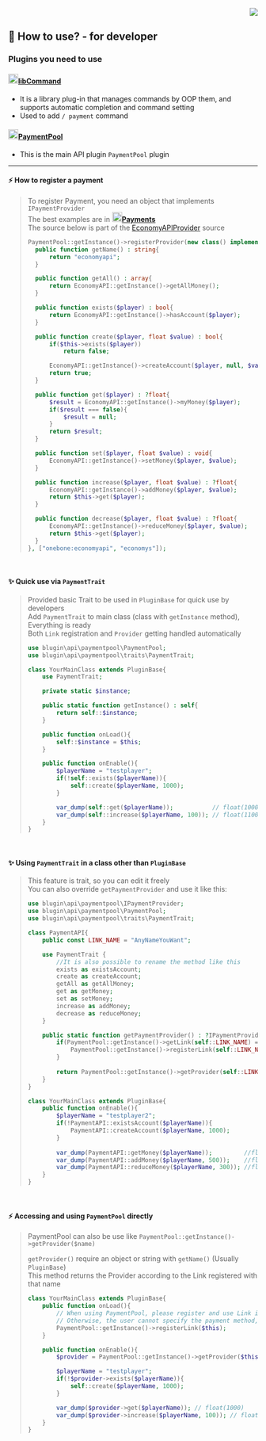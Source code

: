<p align="right">  
  <a href="https://github.com/Blugin/PaymentPool/blob/master/docs/kor/HowTo-dev.md">  
    <img src="https://img.shields.io/static/v1?label=%ED%95%9C%EA%B5%AD%EC%96%B4&message=%EB%A1%9C+%EC%9D%BD%EA%B8%B0&labelColor=success">  
  </a>  
</p>  
  
## :book: How to use? - for developer  
  
### Plugins you need to use  
#### [<img src="https://ghcdn.rawgit.org/Blugin/libCommand/master/icon.png" width="20px">**libCommand**](https://github.com/Blugin/libCommand)  
- It is a library plug-in that manages commands by OOP them, and supports automatic completion and command setting  
- Used to add `/ payment` command  
  
#### [<img src="https://ghcdn.rawgit.org/Blugin/PaymentPool/master/icon.png" width="20px">**PaymentPool**](https://github.com/Blugin/PaymentPool)  
- This is the main API plugin `PaymentPool` plugin  
  
  
----------  
  
  
#### :zap: How to register a payment  
> To register Payment, you need an object that implements `IPaymentProvider`  
> The best examples are in [<img src="https://ghcdn.rawgit.org/Blugin/Payments/master/icon.png" width="20px">**Payments**](https://github.com/Blugin/Payments)  
> The source below is part of the [EconomyAPIProvider](https://github.com/Blugin/Payments/blob/master/EconomyAPIProvider-3.x.x.php) source    
> ```php  
> PaymentPool::getInstance()->registerProvider(new class() implements IPaymentProvider{
>   public function getName() : string{
>       return "economyapi";
>   }
> 
>   public function getAll() : array{
>       return EconomyAPI::getInstance()->getAllMoney();
>   }
> 
>   public function exists($player) : bool{
>       return EconomyAPI::getInstance()->hasAccount($player);
>   }
> 
>   public function create($player, float $value) : bool{
>       if($this->exists($player))
>           return false;
> 
>       EconomyAPI::getInstance()->createAccount($player, null, $value);
>       return true;
>   }
> 
>   public function get($player) : ?float{
>       $result = EconomyAPI::getInstance()->myMoney($player);
>       if($result === false){
>           $result = null;
>       }
>       return $result;
>   }
> 
>   public function set($player, float $value) : void{
>       EconomyAPI::getInstance()->setMoney($player, $value);
>   }
> 
>   public function increase($player, float $value) : ?float{
>       EconomyAPI::getInstance()->addMoney($player, $value);
>       return $this->get($player);
>   }
> 
>   public function decrease($player, float $value) : ?float{
>       EconomyAPI::getInstance()->reduceMoney($player, $value);
>       return $this->get($player);
>   }
> }, ["onebone:economyapi", "economys"]);  
> ```  
  
<br>  
  
#### :sparkles: Quick use via `PaymentTrait`  
> Provided basic Trait to be used in `PluginBase` for quick use by developers  
> Add `PaymentTrait` to main class (class with `getInstance` method), Everything is ready  
> Both `Link` registration and `Provider` getting handled automatically  
> ```php  
> use blugin\api\paymentpool\PaymentPool;
> use blugin\api\paymentpool\traits\PaymentTrait;
> 
> class YourMainClass extends PluginBase{
>     use PaymentTrait;
> 
>     private static $instance;
> 
>     public static function getInstance() : self{
>         return self::$instance;
>     }
> 
>     public function onLoad(){
>         self::$instance = $this;
>     }
> 
>     public function onEnable(){
>         $playerName = "testplayer";
>         if(!self::exists($playerName)){
>             self::create($playerName, 1000);
>         }
> 
>         var_dump(self::get($playerName));           // float(1000)
>         var_dump(self::increase($playerName, 100)); // float(1100)
>     }
> }
> ```  
  
<br>  
  
#### :sparkles: Using `PaymentTrait` in a class other than `PluginBase`  
> This feature is trait, so you can edit it freely  
> You can also override `getPaymentProvider` and use it like this:  
> ```php
> use blugin\api\paymentpool\IPaymentProvider;
> use blugin\api\paymentpool\PaymentPool;
> use blugin\api\paymentpool\traits\PaymentTrait;
> 
> class PaymentAPI{
>     public const LINK_NAME = "AnyNameYouWant";
> 
>     use PaymentTrait {
>         //It is also possible to rename the method like this  
>         exists as existsAccount;
>         create as createAccount;
>         getAll as getAllMoney;
>         get as getMoney;
>         set as setMoney;
>         increase as addMoney;
>         decrease as reduceMoney;
>     }
> 
>     public static function getPaymentProvider() : ?IPaymentProvider{
>         if(PaymentPool::getInstance()->getLink(self::LINK_NAME) === null){
>             PaymentPool::getInstance()->registerLink(self::LINK_NAME);
>         }
>   
>         return PaymentPool::getInstance()->getProvider(self::LINK_NAME);
>     }
> }
> ```
> 
> ```php  
> class YourMainClass extends PluginBase{
>     public function onEnable(){
>         $playerName = "testplayer2";
>         if(!PaymentAPI::existsAccount($playerName)){
>             PaymentAPI::createAccount($playerName, 1000);
>         }
>   
>         var_dump(PaymentAPI::getMoney($playerName));         //float(1000)
>         var_dump(PaymentAPI::addMoney($playerName, 500));    //float(1500)
>         var_dump(PaymentAPI::reduceMoney($playerName, 300)); //float(1200)
>     }
> }
> ```  
  
<br>  
  
#### :zap: Accessing and using `PaymentPool` directly  
> PaymentPool can also be use like `PaymentPool::getInstance()->getProvider($name)`  
> 
> `getProvider()` require an object or string with `getName()` (Usually `PluginBase`)  
> This method returns the Provider according to the Link registered with that name  
> ```php  
> class YourMainClass extends PluginBase{
>     public function onLoad(){
>         // When using PaymentPool, please register and use Link if possible  
>         // Otherwise, the user cannot specify the payment method, and only the default payment method is used  
>         PaymentPool::getInstance()->registerLink($this);
>     }
> 
>     public function onEnable(){
>         $provider = PaymentPool::getInstance()->getProvider($this);
> 
>         $playerName = "testplayer";
>         if(!$provider->exists($playerName)){
>             self::create($playerName, 1000);
>         }
> 
>         var_dump($provider->get($playerName)); // float(1000)
>         var_dump($provider->increase($playerName, 100)); // float(1100)
>     }
> }
> ```  